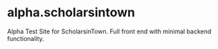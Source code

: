 # alpha.scholarsintown
Alpha Test Site for ScholarsinTown. Full front end with minimal backend functionality.
